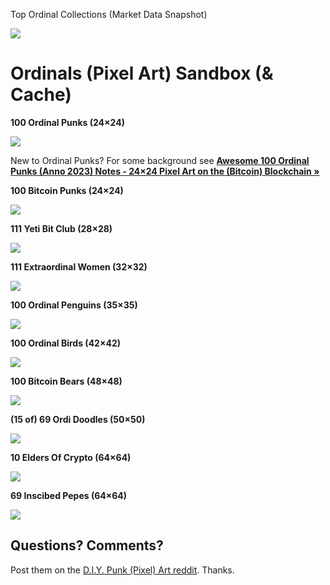 
Top Ordinal Collections (Market Data Snapshot)

![](i/ordinals-market-data.png)




# Ordinals (Pixel Art) Sandbox (& Cache)



**100 Ordinal Punks (24×24)**

![](i/ordinalpunks.png)


New to Ordinal Punks? For some background see [**Awesome 100 Ordinal Punks (Anno 2023) Notes - 24×24 Pixel Art on the (Bitcoin) Blockchain »**](https://github.com/cryptopunksnotdead/cryptopunks/tree/master/awesome-ordinalpunks)



**100 Bitcoin Punks (24×24)**

![](i/bitcoinpunks.png)



**111 Yeti Bit Club (28×28)**

![](i/yetibitclub.png)


**111 Extraordinal Women (32×32)**

![](i/extraordinalwomen.png)



**100 Ordinal Penguins (35×35)**

![](i/ordinalpenguins.png)


**100 Ordinal Birds (42×42)**

![](i/ordinalbirds.png)



**100 Bitcoin Bears (48×48)**

![](i/bitcoinbears.png)


**(15 of) 69 Ordi Doodles (50×50)**

![](i/ordidoodles.png)



**10 Elders Of Crypto (64×64)**

![](i/eldersofcrypto.png)



**69 Inscibed Pepes (64×64)**

![](i/inscribedpepes.png)





## Questions? Comments?

Post them on the [D.I.Y. Punk (Pixel) Art reddit](https://old.reddit.com/r/DIYPunkArt). Thanks.


